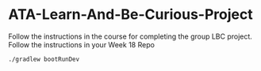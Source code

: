 # ATA-Learn-And-Be-Curious-Project

Follow the instructions in the course for completing the group LBC project.
Follow the instructions in your Week 18 Repo


```
./gradlew bootRunDev
```

